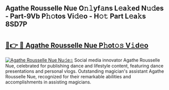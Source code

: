 ## Agathe Rousselle Nue O𝚗𝚕yf𝚊ns L𝚎a𝚔ed N𝚞𝚍es - Part-9Vb P𝚑𝚘tos Vi𝚍𝚎o - H𝚘𝚝 Part L𝚎a𝚔s 8SD7P

# <h2><a href="http://kff5rld.oniu.top/?m=Agathe+Rousselle+Nue">🔗👉 🔴 Agathe Rousselle Nue P𝚑ot𝚘𝚜 V𝚒d𝚎o</a></h2>

[![Agathe Rousselle Nue Nu𝚍e𝚜](https://i.imgur.com/0qMVB7G.gif)](http://kff5rld.oniu.top/?m=Agathe+Rousselle+Nue)
Social media innovator Agathe Rousselle Nue, celebrated for publishing dance and lifestyle content, featuring dance presentations and personal vlogs. Outstanding magician's assistant Agathe Rousselle Nue, recognized for their remarkable abilities and accomplishments in assisting magicians.  
